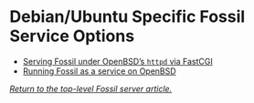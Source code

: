 # Debian/Ubuntu Specific Fossil Service Options

- [Serving Fossil under OpenBSD’s `httpd` via FastCGI](./fastcgi.md)
- [Running Fossil as a service on OpenBSD](./service.wiki)

*[Return to the top-level Fossil server article.](../)*
